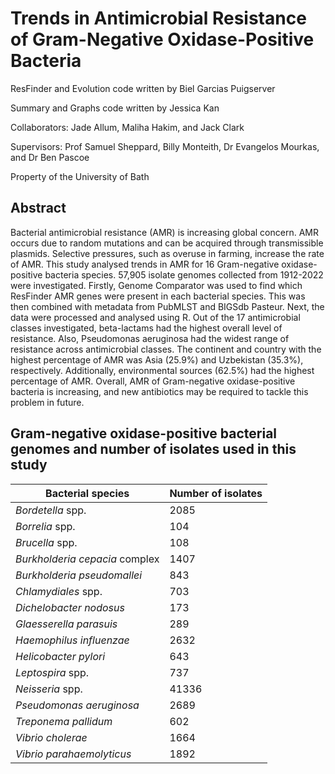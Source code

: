 # Trends in Antimicrobial Resistance of Gram-Negative Oxidase-Positive Bacteria

ResFinder and Evolution code written by Biel Garcias Puigserver

Summary and Graphs code written by Jessica Kan

Collaborators: Jade Allum, Maliha Hakim, and Jack Clark

Supervisors: Prof Samuel Sheppard, Billy Monteith, Dr Evangelos Mourkas, and Dr Ben Pascoe

Property of the University of Bath

## Abstract
Bacterial antimicrobial resistance (AMR) is increasing global concern. AMR occurs due to random mutations and can be acquired through transmissible plasmids. Selective pressures, such as overuse in farming, increase the rate of AMR. This study analysed trends in AMR for 16 Gram-negative oxidase-positive bacteria species. 57,905 isolate genomes collected from 1912-2022 were investigated. Firstly, Genome Comparator was used to find which ResFinder AMR genes were present in each bacterial species. This was then combined with metadata from PubMLST and BIGSdb Pasteur. Next, the data were processed and analysed using R. Out of the 17 antimicrobial classes investigated, beta-lactams had the highest overall level of resistance. Also, Pseudomonas aeruginosa had the widest range of resistance across antimicrobial classes. The continent and country with the highest percentage of AMR was Asia (25.9%) and Uzbekistan (35.3%), respectively. Additionally, environmental sources (62.5%) had the highest percentage of AMR. Overall, AMR of Gram-negative oxidase-positive bacteria is increasing, and new antibiotics may be required to tackle this problem in future.

## Gram-negative oxidase-positive bacterial genomes and number of isolates used in this study
|Bacterial species |Number of isolates |
|-------------|-------------| 
|_Bordetella_ spp.	|2085|
|_Borrelia_ spp.	|104|
|_Brucella_ spp. |	108|
|_Burkholderia cepacia_ complex |1407|
|_Burkholderia pseudomallei_ |	843|
|_Chlamydiales_ spp. |	703|
|_Dichelobacter nodosus_ 	|173|
|_Glaesserella parasuis_ 	|289|
|_Haemophilus influenzae_ |	2632|
|_Helicobacter pylori_ |	643|
|_Leptospira_ spp.	|737|
|_Neisseria_ spp.	|41336|
|_Pseudomonas aeruginosa_ 	|2689|
|_Treponema pallidum_ |602|
|_Vibrio cholerae_	|1664|
|_Vibrio parahaemolyticus_ 	|1892|
